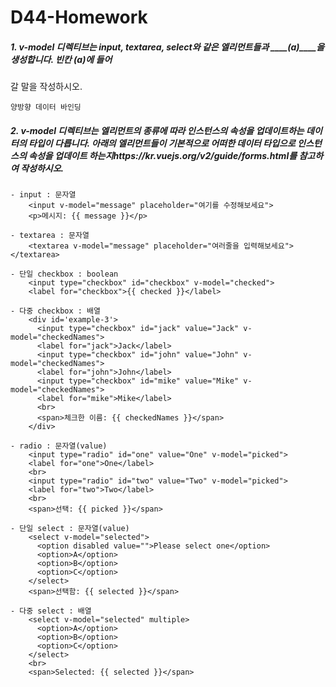 # D44-Homework

##### 1. v-model 디렉티브는 input, textarea, select와 같은 엘리먼트들과 ____(a)____을 생성합니다. 빈칸 (a)에 들어
갈 말을 작성하시오.

```
양방향 데이터 바인딩
```



##### 2. v-model 디렉티브는 엘리먼트의 종류에 따라 인스턴스의 속성을 업데이트하는 데이터의 타입이 다릅니다. 아래의 엘리먼트들이 기본적으로 어떠한 데이터 타입으로 인스턴스의 속성을 업데이트 하는지https://kr.vuejs.org/v2/guide/forms.html를 참고하여 작성하시오.

```
- input : 문자열
	<input v-model="message" placeholder="여기를 수정해보세요">
	<p>메시지: {{ message }}</p>
	
- textarea : 문자열
	<textarea v-model="message" placeholder="여러줄을 입력해보세요"></textarea>
	
- 단일 checkbox : boolean
	<input type="checkbox" id="checkbox" v-model="checked">
	<label for="checkbox">{{ checked }}</label>
	
- 다중 checkbox : 배열
	<div id='example-3'>
      <input type="checkbox" id="jack" value="Jack" v-model="checkedNames">
      <label for="jack">Jack</label>
      <input type="checkbox" id="john" value="John" v-model="checkedNames">
      <label for="john">John</label>
      <input type="checkbox" id="mike" value="Mike" v-model="checkedNames">
      <label for="mike">Mike</label>
      <br>
      <span>체크한 이름: {{ checkedNames }}</span>
    </div>
    
- radio : 문자열(value)
	<input type="radio" id="one" value="One" v-model="picked">
    <label for="one">One</label>
    <br>
    <input type="radio" id="two" value="Two" v-model="picked">
    <label for="two">Two</label>
    <br>
    <span>선택: {{ picked }}</span>
    
- 단일 select : 문자열(value)
	<select v-model="selected">
      <option disabled value="">Please select one</option>
      <option>A</option>
      <option>B</option>
      <option>C</option>
    </select>
    <span>선택함: {{ selected }}</span>

- 다중 select : 배열
	<select v-model="selected" multiple>
      <option>A</option>
      <option>B</option>
      <option>C</option>
    </select>
    <br>
    <span>Selected: {{ selected }}</span>
```

